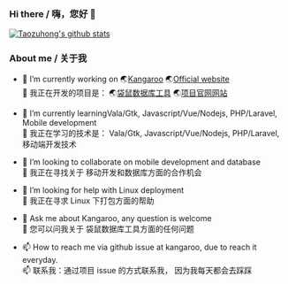 ### Hi there / 嗨，您好 👋
[![Taozuhong's github stats](https://github-readme-stats.vercel.app/api?username=taozuhong&show_icons=true&icon_color=199861&count_private=true&include_all_commits=true&theme=highcontrast)](https://github.com/taozuhong)


### About me / 关于我
- 🔭 I’m currently working on :earth_asia:[Kangaroo](https://github.com/dbkangaroo/kangaroo) :earth_asia:[Official website](https://www.datatable.online/)<br/>
  🔭 我正在开发的项目是： :earth_asia:[袋鼠数据库工具](https://gitee.com/dbkangaroo/kangaroo) :earth_asia:[项目官网网站](https://www.datatable.online/zh/)
  
- 🌱 I’m currently learningVala/Gtk, Javascript/Vue/Nodejs, PHP/Laravel, Mobile development<br/>
  🌱 我正在学习的技术是： Vala/Gtk, Javascript/Vue/Nodejs, PHP/Laravel, 移动端开发技术
  
- 👯 I’m looking to collaborate on mobile development and database<br/>
  👯 我正在寻找关于 移动开发和数据库方面的合作机会
  
- 🤔 I’m looking for help with Linux deployment<br/>
  🤔 我正在寻求 Linux 下打包方面的帮助
  
- 💬 Ask me about Kangaroo, any question is welcome<br/>
  💬 您可以问我关于 袋鼠数据库工具方面的任何问题
  
- 📫 How to reach me via github issue at kangaroo, due to reach it everyday.<br/>
  📫 联系我：通过项目 issue 的方式联系我， 因为我每天都会去踩踩


